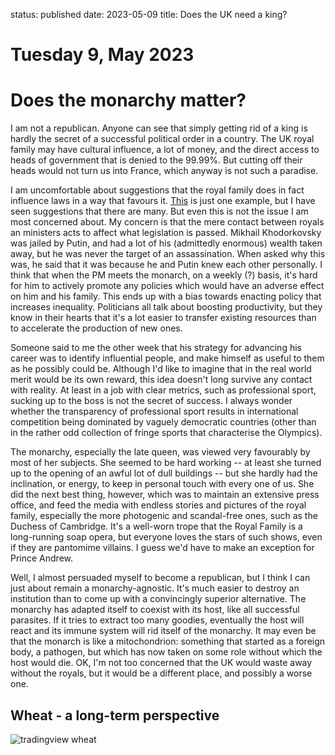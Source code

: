 status: published
date: 2023-05-09
title: Does the UK need a king?

# Tuesday  9, May 2023

# Does the monarchy matter?

I am not a republican. Anyone can see that simply getting rid of a king is hardly the secret of a successful political order in a country. The UK royal family may have cultural influence, a lot of money, and the direct access to heads of government that is denied to the 99.99%. But cutting off their heads would not turn us into France, which anyway is not such a paradise.

I am uncomfortable about suggestions that the royal family does in fact influence laws in a way that favours it. [This][1] is just one example, but I have seen suggestions that there are many. But even this is not the issue I am most concerned about. My concern is that the mere contact between royals an ministers acts to affect what legislation is passed. Mikhail Khodorkovsky was jailed by Putin, and had a lot of his (admittedly enormous) wealth taken away, but he was never the target of an assassination. When asked why this was, he said that it was because he and Putin knew each other personally. I think that when the PM meets the monarch, on a weekly (?) basis, it's hard for him to actively promote any policies which would have an adverse effect on him and his family. This ends up with a bias towards enacting policy that increases inequality. Politicians all talk about boosting productivity, but they know in their hearts that it's a lot easier to transfer existing resources than to accelerate the production of new ones.

Someone said to me the other week that his strategy for advancing his career was to identify influential people, and make himself as useful to them as he possibly could be. Although I'd like to imagine that in the real world merit would be its own reward, this idea doesn't long survive any contact with reality. At least in a job with clear metrics, such as professional sport, sucking up to the boss is not the secret of success. I always wonder whether the transparency of professional sport results in international competition being dominated by vaguely democratic countries (other than in the rather odd collection of fringe sports that characterise the Olympics).

The monarchy, especially the late queen, was viewed very favourably by most of her subjects.
She seemed to be hard working -- at least she turned up to the opening of an awful lot of dull buildings --
but she hardly had the inclination, or energy, to keep in personal touch with every one of us. She did the next best thing, however, which was to maintain an extensive press office, and feed the media with endless stories and pictures of the royal family, especially the more photogenic and scandal-free ones, such as the Duchess of Cambridge. It's a well-worn trope that the Royal Family is a long-running soap opera, but everyone loves the stars of such shows, even if they are pantomime villains.
I guess we'd have to make an exception for Prince Andrew.

Well, I almost persuaded myself to become a republican, but I think I can just about remain a monarchy-agnostic. It's much easier to destroy an institution than to come up with a convincingly superior alternative.
The monarchy has adapted itself to coexist with its host, like all successful parasites. If it tries to extract too many goodies, eventually the host will react and its immune system will rid itself of the monarchy.
It may even be that the monarch is like a mitochondrion: something that started as a foreign body, a pathogen, but which has now taken on some role without which the host would die.
OK, I'm not too concerned that the UK would waste away without the royals, but it would be a different place, and possibly a worse one.

[1]: <https://www.theguardian.com/uk-news/2021/jul/28/queen-secretly-lobbied-scottish-ministers-climate-law-exemption> "Exemption from obligation to facilitate the construction of pipelines for renewable heating."


## Wheat - a long-term perspective

![tradingview wheat]({attach}wheat-may-2023.svg)
